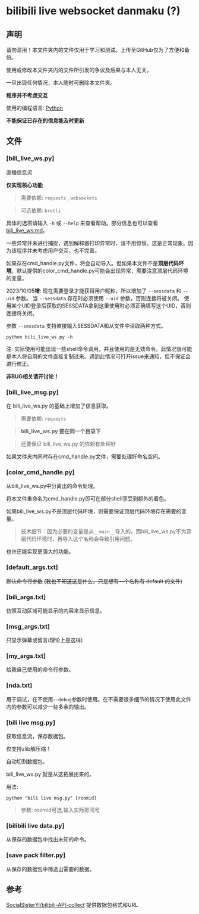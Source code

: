 # bilibili live websocket danmaku (?)

## 声明

请勿滥用！本文件夹内的文件仅用于学习和测试。上传至GitHub仅为了方便和备份。

使用或修改本文件夹内的文件所引发的争议及后果与本人无关。

一旦出现任何情况，本人随时可删除本文件夹。

**程序并不考虑交互**

使用的编程语言: [Python](https://www.python.org/)

**不能保证已存在的信息能及时更新**

## 文件

### [bili_live_ws.py]

直播信息流

**仅实现核心功能**

> 需要依赖: `requests` , `websockets`

> 可选依赖: `brotli`

具体的选项请输入 `-h` 或 `--help` 来查看帮助。部分信息也可以查看[bili_live_ws.md](bili_live_ws.md)。

一些异常并未进行捕捉，遇到解释器打印异常时，请不用惊慌，这是正常现象。因为该程序并未考虑用户交互，也不完善。

如果存在cmd_handle.py文件，将会自动导入。但如果本文件不是**顶层代码环境**，默认提供的color_cmd_handle.py可能会出现异常，需要注意顶层代码环境的变量。

2023/10/05**增**: 现在需要登录才能获得用户昵称，所以增加了 `--sessdata` 和 `--uid` 参数。
当 `--sessdata` 存在时必须使用 `--uid` 参数，否则连接将被关闭。
使用某个UID登录后获取的SESSDATA拿到这里使用时必须正确填写这个UID，否则连接将关闭。

参数 `--sessdata` 支持直接输入SESSDATA和从文件中读取两种方式。

```shell
python bili_live_ws.py -h
```

注: 实际使用可能出现一些shell命令调用，并且使用的是无效命令。此情况很可能是本人将自用的文件直接复制过来。遇到此情况可打开issue来通知，但不保证会进行修正。

**非BUG相关请开讨论！**

### [bili_live_msg.py]

在 bili_live_ws.py 的基础上增加了信息获取。

> 需要依赖: `requests` 

> **bili_live_ws.py 要在同一个目录下** 

> 还要保证 bili_live_ws.py 的依赖有处理好

如果文件夹内同时存在cmd_handle.py文件，需要处理好命名空间。

### [color_cmd_handle.py]

从bili_live_ws.py中分离出的命令处理。

将本文件重命名为cmd_handle.py即可在部分shell享受到额外的着色。

如果bili_live_ws.py不是顶层代码环境，则需要保证顶层代码环境存在需要的变量。

> 技术细节：因为必要的变量是从`__main__`导入的。而bili_live_ws.py不为顶层代码环境时，再导入这个名称会导致引用问题。

也许还能实现更强大的功能。

### [default_args.txt]

~~默认命令行参数~~ ~~(我也不知道这是什么，只是想有一个名称有 default 的文件)~~

### [bili_args.txt]

仿照互动区域可能显示的内容来显示信息。

### [msg_args.txt]

只显示弹幕或留言(理论上是这样)

### [my_args.txt]

给我自己使用的命令行参数。

### [nda.txt]

用于调试，在不使用`--debug`参数时使用。在不需要很多细节的情况下使用此文件内的参数可以减少一些多余的输出。

### [bili live msg.py]

获取信息流，保存数据包。

仅支持zlib解压缩！

自动切割数据包。

bili_live_ws.py 就是从这拓展出来的。

用法:
```shell
python "bili live msg.py" [roomid]
```
> 参数: roomid可选,输入实际房间号

### [bilibili live data.py]

从保存的数据包中找出未知的命令。

### [save pack filter.py]

从保存的数据包中筛选出需要的数据。

## 参考

[SocialSisterYi/bilibili-API-collect](https://github.com/SocialSisterYi/bilibili-API-collect) 提供数据包格式和URL
